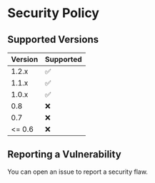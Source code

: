 # Security Policy

## Supported Versions

| Version | Supported          |
| ------- | ------------------ |
| 1.2.x   | :white_check_mark: |
| 1.1.x   | :white_check_mark: |
| 1.0.x   | :white_check_mark: |
| 0.8   | :x: |
| 0.7   | :x: |
| <= 0.6   | :x:                |

## Reporting a Vulnerability

You can open an issue to report a security flaw.
